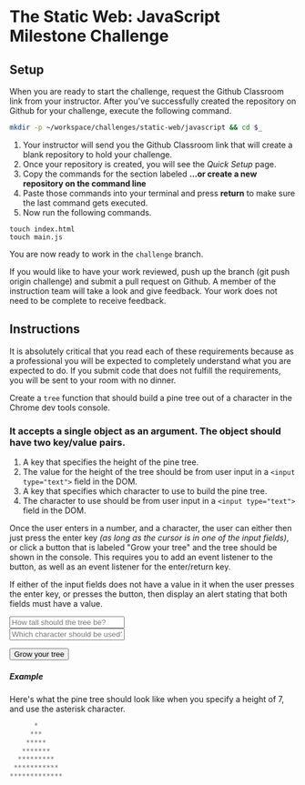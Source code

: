 # The Static Web: JavaScript Milestone Challenge

## Setup

When you are ready to start the challenge, request the Github Classroom link from your instructor. After you've successfully created the repository on Github for your challenge, execute the following command.

```bash
mkdir -p ~/workspace/challenges/static-web/javascript && cd $_
```

1. Your instructor will send you the Github Classroom link that will create a blank repository to hold your challenge.
1. Once your repository is created, you will see the *Quick Setup* page.
1. Copy the commands for the section labeled **…or create a new repository on the command line**
1. Paste those commands into your terminal and press **return** to make sure the last command gets executed.
1. Now run the following commands.

```git checkout -b challenge
touch index.html
touch main.js
```

You are now ready to work in the `challenge` branch.

If you would like to have your work reviewed, push up the branch (git push origin challenge) and submit a pull request on Github. A member of the instruction team will take a look and give feedback. Your work does not need to be complete to receive feedback.

## Instructions

It is absolutely critical that you read each of these requirements because as a professional you will be expected to completely understand what you are expected to do. If you submit code that does not fulfill the requirements, you will be sent to your room with no dinner.

Create a `tree` function that should build a pine tree out of a character in the Chrome dev tools console.

### It accepts a single object as an argument. The object should have two key/value pairs.

1. A key that specifies the height of the pine tree.
1. The value for the height of the tree should be from user input in a `<input type="text">` field in the DOM.
1. A key that specifies which character to use to build the pine tree.
1. The character to use should be from user input in a `<input type="text">` field in the DOM.

Once the user enters in a number, and a character, the user can either then just press the enter key _(as long as the cursor is in one of the input fields)_, or click a button that is labeled "Grow your tree" and the tree should be shown in the console. This requires you to add an event listener to the button, as well as an event listener for the enter/return key.

If either of the input fields does not have a value in it when the user presses the enter key, or presses the button, then display an alert stating that both fields must have a value.

<div>
    <input type="text" style="width: 40%" placeholder="How tall should the tree be?">
</div>
<div>
    <input type="text" style="width: 40%" placeholder="Which character should be used?">
</div>

<button>Grow your tree</button>

##### Example

Here's what the pine tree should look like when you specify a height of 7, and use the asterisk character.

```js
      *
     ***
    *****
   *******
  *********
 ***********
*************
```